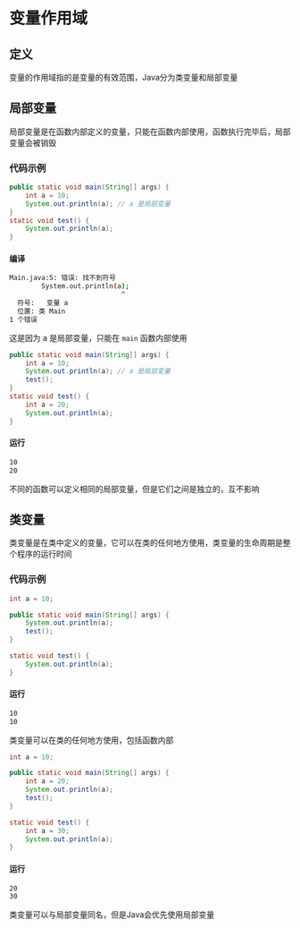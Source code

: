 # 变量作用域

## 定义

变量的作用域指的是变量的有效范围，Java分为类变量和局部变量

## 局部变量

局部变量是在函数内部定义的变量，只能在函数内部使用，函数执行完毕后，局部变量会被销毁

### 代码示例

```java
public static void main(String[] args) {
    int a = 10;
    System.out.println(a); // a 是局部变量
}
static void test() {
    System.out.println(a);
}
```

#### 编译

```bash
Main.java:5: 错误: 找不到符号
        System.out.println(a);
                            ^
  符号:   变量 a
  位置: 类 Main
1 个错误
```

这是因为 a 是局部变量，只能在 `main` 函数内部使用

```java
public static void main(String[] args) {
    int a = 10;
    System.out.println(a); // a 是局部变量
    test();
}
static void test() {
    int a = 20;
    System.out.println(a);
}
```
#### 运行

```bash
10
20
```

不同的函数可以定义相同的局部变量，但是它们之间是独立的，互不影响

## 类变量

类变量是在类中定义的变量，它可以在类的任何地方使用，类变量的生命周期是整个程序的运行时间

### 代码示例

```java
int a = 10;

public static void main(String[] args) {
    System.out.println(a);
    test();
}

static void test() {
    System.out.println(a);
}
```

#### 运行

```bash
10
10
```

类变量可以在类的任何地方使用，包括函数内部

```java
int a = 10;

public static void main(String[] args) {
    int a = 20;
    System.out.println(a);
    test();
}

static void test() {
    int a = 30;
    System.out.println(a);
}
```

#### 运行

```bash
20
30
```

类变量可以与局部变量同名，但是Java会优先使用局部变量